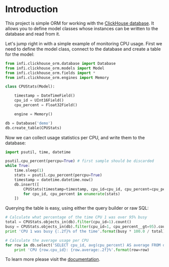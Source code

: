 Introduction
============

This project is simple ORM for working with the [ClickHouse database](https://clickhouse.yandex/).
It allows you to define model classes whose instances can be written to the database and read from it.

Let's jump right in with a simple example of monitoring CPU usage. First we need to define the model class,
connect to the database and create a table for the model:

```python
from infi.clickhouse_orm.database import Database
from infi.clickhouse_orm.models import Model
from infi.clickhouse_orm.fields import *
from infi.clickhouse_orm.engines import Memory

class CPUStats(Model):

    timestamp = DateTimeField()
    cpu_id = UInt16Field()
    cpu_percent = Float32Field()

    engine = Memory()

db = Database('demo')
db.create_table(CPUStats)
```

Now we can collect usage statistics per CPU, and write them to the database:

```python
import psutil, time, datetime

psutil.cpu_percent(percpu=True) # first sample should be discarded
while True:
    time.sleep(1)
    stats = psutil.cpu_percent(percpu=True)
    timestamp = datetime.datetime.now()
    db.insert([
        CPUStats(timestamp=timestamp, cpu_id=cpu_id, cpu_percent=cpu_percent)
        for cpu_id, cpu_percent in enumerate(stats)
    ])
```

Querying the table is easy, using either the query builder or raw SQL:

```python
# Calculate what percentage of the time CPU 1 was over 95% busy
total = CPUStats.objects_in(db).filter(cpu_id=1).count()
busy = CPUStats.objects_in(db).filter(cpu_id=1, cpu_percent__gt=95).count()
print 'CPU 1 was busy {:.2f}% of the time'.format(busy * 100.0 / total)

# Calculate the average usage per CPU
for row in db.select('SELECT cpu_id, avg(cpu_percent) AS average FROM demo.cpustats GROUP BY cpu_id'):
    print 'CPU {row.cpu_id}: {row.average:.2f}%'.format(row=row)
```

To learn more please visit the [documentation](docs/toc.md).